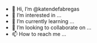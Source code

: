 - 👋 Hi, I’m @katendefabregas
- 👀 I’m interested in ...
- 🌱 I’m currently learning ...
- 💞️ I’m looking to collaborate on ...
- 📫 How to reach me ...

<!---
katendefabregas/katendefabregas is a ✨ special ✨ repository because its `README.md` (this file) appears on your GitHub profile.
You can click the Preview link to take a look at your changes.
--->
